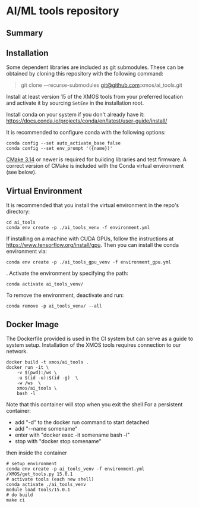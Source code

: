 AI/ML tools repository
======================

Summary
-------


Installation
------------
Some dependent libraries are included as git submodules. These can be obtained by cloning this repository with the following command:

> git clone --recurse-submodules git@github.com:xmos/ai_tools.git

Install at least version 15 of the XMOS tools from your preferred location and activate it by sourcing `SetEnv` in the installation root.

Install conda on your system if you don't already have it:
https://docs.conda.io/projects/conda/en/latest/user-guide/install/

It is recommended to configure conda with the following options:
```
conda config --set auto_activate_base false
conda config --set env_prompt '({name})'
```

[CMake 3.14](https://cmake.org/download/) or newer is required for building libraries and test firmware.  A correct version of CMake is included with the Conda virtual environment (see below). 

Virtual Environment
-------------------

It is recommended that you install the virtual environment in the repo's directory:
```
cd ai_tools
conda env create -p ./ai_tools_venv -f environment.yml
```
If installing on a machine with CUDA GPUs, follow the instructions at https://www.tensorflow.org/install/gpu.
Then you can install the conda environment via:
```
conda env create -p ./ai_tools_gpu_venv -f environment_gpu.yml
```
.
Activate the environment by specifying the path:
```
conda activate ai_tools_venv/
```

To remove the environment, deactivate and run:
```
conda remove -p ai_tools_venv/ --all
```

Docker Image
------------

The Dockerfile provided is used in the CI system but can serve as a guide to system setup.
Installation of the XMOS tools requires connection to our network.

```
docker build -t xmos/ai_tools .
docker run -it \
    -v $(pwd):/ws \
    -u $(id -u):$(id -g)  \
    -w /ws  \
    xmos/ai_tools \
    bash -l

```

Note that this container will stop when you exit the shell
For a persistent container:
 - add "-d" to the docker run command to start detached
 - add "--name somename"
 - enter with "docker exec -it somename bash -l"
 - stop with "docker stop somename"

then inside the container
```
# setup environment
conda env create -p ai_tools_venv -f environment.yml
/XMOS/get_tools.py 15.0.1
# activate tools (each new shell)
conda activate ./ai_tools_venv
module load tools/15.0.1
# do build
make ci
```
